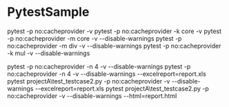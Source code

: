 # PytestSample
pytest -p no:cacheprovider -v
pytest -p no:cacheprovider -k core -v
pytest -p no:cacheprovider -m core -v --disable-warnings
pytest -p no:cacheprovider -m div -v --disable-warnings
pytest -p no:cacheprovider -k mul -v --disable-warnings

pytest -p no:cacheprovider -n 4 -v --disable-warnings
pytest -p no:cacheprovider -n 4 -v --disable-warnings --excelreport=report.xls
pytest projectA\test_testcase2.py -p no:cacheprovider -v --disable-warnings --excelreport=report.xls
pytest projectA\test_testcase2.py -p no:cacheprovider -v --disable-warnings --html=report.html
